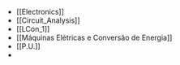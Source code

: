 - [[Electronics]]
- [[Circuit_Analysis]]
- [[LCon_1]]
- [[Máquinas Elétricas e Conversão de Energia]]
- [[P.U.]]
- 